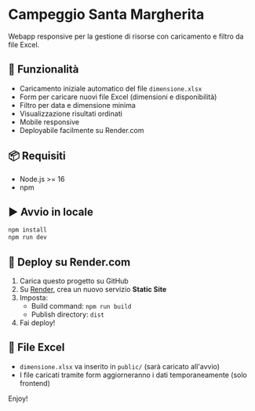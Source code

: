 # Campeggio Santa Margherita

Webapp responsive per la gestione di risorse con caricamento e filtro da file Excel.

## 🚀 Funzionalità
- Caricamento iniziale automatico del file `dimensione.xlsx`
- Form per caricare nuovi file Excel (dimensioni e disponibilità)
- Filtro per data e dimensione minima
- Visualizzazione risultati ordinati
- Mobile responsive
- Deployabile facilmente su Render.com

## 📦 Requisiti
- Node.js >= 16
- npm

## ▶️ Avvio in locale
```bash
npm install
npm run dev
```

## 🚀 Deploy su Render.com
1. Carica questo progetto su GitHub
2. Su [Render](https://render.com), crea un nuovo servizio **Static Site**
3. Imposta:
   - Build command: `npm run build`
   - Publish directory: `dist`
4. Fai deploy!

## 📁 File Excel
- `dimensione.xlsx` va inserito in `public/` (sarà caricato all'avvio)
- I file caricati tramite form aggiorneranno i dati temporaneamente (solo frontend)

Enjoy!
